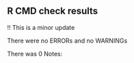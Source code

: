 ## R CMD check results

!! This is a minor update

There were no ERRORs and no WARNINGs

There was 0 Notes:
